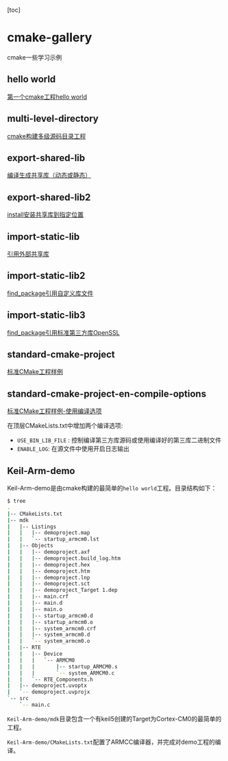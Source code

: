 [toc]

# cmake-gallery
cmake一些学习示例

## hello world
[第一个cmake工程hello world](helloworld/readme.md)

## multi-level-directory
[cmake构建多级源码目录工程](multi-level-directory/readme.md)

## export-shared-lib
[编译生成共享库（动态或静态）](export-shared-lib/readme.md)

## export-shared-lib2
[install安装共享库到指定位置](export-shared-lib2/readme.md)

## import-static-lib
[引用外部共享库](import-static-lib/readme.md)

## import-static-lib2
[find_package引用自定义库文件](import-static-lib2/readme.md)

## import-static-lib3
[find_package引用标准第三方库OpenSSL](import-static-lib3/readme.md)

## standard-cmake-project
[标准CMake工程样例](standard-project/readme.md)

## standard-cmake-project-en-compile-options
[标准CMake工程样例-使用编译选项](standard-project-en-compile-options/readme.md)

在顶层CMakeLists.txt中增加两个编译选项:
- `USE_BIN_LIB_FILE` : 控制编译第三方库源码或使用编译好的第三库二进制文件
- `ENABLE_LOG`: 在源文件中使用开启日志输出


## Keil-Arm-demo
Keil-Arm-demo是由cmake构建的最简单的`hello world`工程。目录结构如下：
```sh
$ tree
.
|-- CMakeLists.txt
|-- mdk
|   |-- Listings
|   |   |-- demoproject.map
|   |   `-- startup_armcm0.lst
|   |-- Objects
|   |   |-- demoproject.axf
|   |   |-- demoproject.build_log.htm
|   |   |-- demoproject.hex
|   |   |-- demoproject.htm
|   |   |-- demoproject.lnp
|   |   |-- demoproject.sct
|   |   |-- demoproject_Target 1.dep
|   |   |-- main.crf
|   |   |-- main.d
|   |   |-- main.o
|   |   |-- startup_armcm0.d
|   |   |-- startup_armcm0.o
|   |   |-- system_armcm0.crf
|   |   |-- system_armcm0.d
|   |   `-- system_armcm0.o
|   |-- RTE
|   |   |-- Device
|   |   |   `-- ARMCM0
|   |   |       |-- startup_ARMCM0.s
|   |   |       `-- system_ARMCM0.c
|   |   `-- RTE_Components.h
|   |-- demoproject.uvoptx
|   `-- demoproject.uvprojx
`-- src
    `-- main.c
```


`Keil-Arm-demo/mdk`目录包含一个有keil5创建的Target为Cortex-CM0的最简单的工程。

`Keil-Arm-demo/CMakeLists.txt`配置了ARMCC编译器，并完成对demo工程的编译。